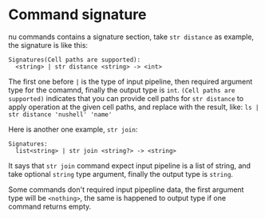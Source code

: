 # Command signature

nu commands contains a signature section, take `str distance` as example, the signature is like this:

```
Signatures(Cell paths are supported):
  <string> | str distance <string> -> <int>
```

The first one before `|` is the type of input pipeline, then required argument type for the comamnd, finally the output type is `int`.  `(Cell paths are supported)` indicates that you can provide cell paths for `str distance` to apply operation at the given cell paths, and replace with the result, like:  `ls | str distance 'nushell' 'name'`

Here is another one example, `str join`:

```
Signatures:
  list<string> | str join <string?> -> <string>
```

It says that `str join` command expect input pipeline is a list of string, and take optional `string` type argument, finally the output type is `string`.

Some commands don't required input pipepline data, the first argument type will be `<nothing>`, the same is happened to output type if one command returns empty.
